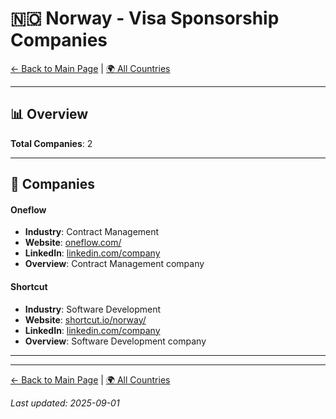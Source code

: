 # 🇳🇴 Norway - Visa Sponsorship Companies

[← Back to Main Page](../../README.md) | [🌍 All Countries](../countries.md)

---

## 📊 Overview

**Total Companies**: 2  




---

## 🏢 Companies

#### **Oneflow**
- **Industry**: Contract Management
- **Website**: [oneflow.com/](https://oneflow.com/)
- **LinkedIn**: [linkedin.com/company](https://www.linkedin.com/company/oneflowcom/jobs/)
- **Overview**: Contract Management company

#### **Shortcut**
- **Industry**: Software Development
- **Website**: [shortcut.io/norway/](https://shortcut.io/norway/)
- **LinkedIn**: [linkedin.com/company](https://www.linkedin.com/company/shortcut-as/jobs/)
- **Overview**: Software Development company

---

---

[← Back to Main Page](../../README.md) | [🌍 All Countries](../countries.md)

*Last updated: 2025-09-01*

